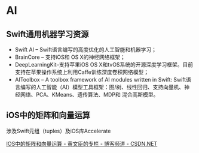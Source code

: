 # AI



## Swift通用机器学习资源

- Swift AI – Swift语言编写的高度优化的人工智能和机器学习；
- BrainCore – 支持iOS和 OS X的神经网络框架；
- DeepLearningKit–支持苹果iOS OS X和tvOS系统的开源深度学习框架。目前支持在苹果操作系统上利用Caffe训练深度卷积网络模型；
- AIToolbox – A toolbox framework of AI modules written in Swift: Swift语言编写的人工智能（AI）模型工具框架：图/树、线性回归、支持向量机、神经网络、PCA、KMeans、遗传算法、MDP和 混合高斯模型。



## iOS中的矩阵和向量运算 

涉及Swift元组（tuples）及iOS库Accelerate

[IOS中的矩阵和向量运算 - 黄文臣的专栏 - 博客频道 - CSDN.NET](http://blog.csdn.net/Hello_Hwc/article/details/41307553)



